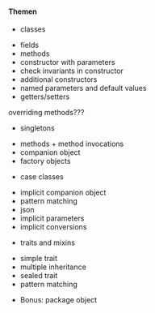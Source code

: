 #### Themen
* classes
 - fields
 - methods
 - constructor with parameters
 - check invariants in constructor
 - additional constructors
 - named parameters and default values
 - getters/setters
 
overriding methods??? 
 
* singletons
 - methods + method invocations
 - companion object
 - factory objects
 
* case classes
 - implicit companion object
 - pattern matching
 - json
 - implicit parameters
 - implicit conversions
 
* traits and mixins
 - simple trait
 - multiple inheritance
 - sealed trait
 - pattern matching
 
* Bonus: package object